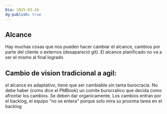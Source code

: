```yaml
---
Dia: 2025-03-26
dg-publish: true
---
```

## Alcance 
Hay muchas cosas que nos pueden hacer cambiar el alcance, cambios por parte del cliente o externos (desapareció git).
El alcance planificado no va a ser el mismo al final logrado

## Cambio de vision tradicional a agil:
el alcance es adaptativo, tiene que ser cambiable sin tanta burocracia. No debe haber (como dice el PMBook) un comite burocratico que decida como afrontar los cambios. Se deben dar organicamente. 
Los cambios entran por el backlog, el equipo "no se entera" porque solo mira su proxima tarea en el backlog

